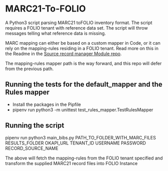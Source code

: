 # MARC21-To-FOLIO
A Python3 script parsing MARC21 toFOLIO inventory format. 
The script requires a FOLIO tenant with reference data set. The script will throw messages telling what reference data is missing. 

MARC mapping can either be based on a custom mapper in Code, or it can rely on the mapping-rules residing in a FOLIO tenant.
Read more on this in the Readme in the [Source record manager Module repo](https://github.com/folio-org/mod-source-record-manager/blob/25283ebabf402b5870ae4b3846285230e785c17d/RuleProcessorApi.md).

The mapping-rules mapper path is the way forward, and this repo will defer from the previous path.

## Running the tests for the default_mapper and the Rules mapper

* Install the packages in the Pipfile
* pipenv run python3 -m unittest test_rules_mapper.TestRulesMapper

## Running the script
pipenv run python3 main_bibs.py PATH_TO_FOLDER_WITH_MARC_FILES RESULTS_FOLDER OKAPI_URL TENANT_ID USERNAME PASSWORD RECORD_SOURCE_NAME 

The above will fetch the mapping-rules from the FOLIO tenant specified and transform the supplied MARC21 record files into FOLIO Instance

